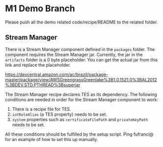# M1 Demo Branch
Please push all the demo related code/recipe/README to the related folder.             

## Stream Manager
There is a Stream Manager component defined in the `packages` folder. The component requires the Stream Manager jar.
Currently, the jar in the `artifacts` folder is a 0 byte placeholder. You can get the actual jar from this link and
replace the placeholder.

https://devcentral.amazon.com/ac/brazil/package-master/package/view/AWSGreengrassGreenlake%3B1.0.1521.0%3BAL2012%3BDEV.STD.PTHREAD%3Bsuperjar

The Stream Manager recipe declares TES as its dependency. The following conditions are needed in order for the Stream
Manager component to work:
1. There is a recipe file for TES. 
2. `iotRoleAlias` (a TES property) needs to be set.
3. `system` properties such as `certificateFilePath` and `privateKeyPath` needs to be set.

All these conditions should be fulfilled by the setup script. Ping fufranci@ for an example of how to set this up
manually.
